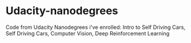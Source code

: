 # Udacity-nanodegrees
Code from Udacity Nanodegrees i've enrolled: Intro to Self Driving Cars, Self Driving Cars, Computer Vision, Deep Reinforcement Learning
